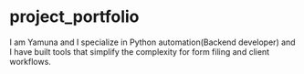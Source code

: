 # project_portfolio
I am Yamuna and I specialize in Python automation(Backend developer) and I have built tools that simplify the complexity for form filing and client workflows.
